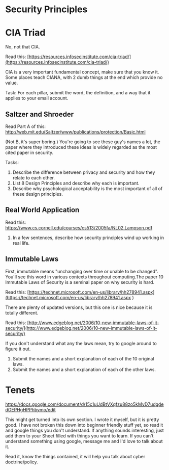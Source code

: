 # Security Principles
# CIA Triad
No, not that CIA.

Read this: [https://resources.infosecinstitute.com/cia-triad/](https://resources.infosecinstitute.com/cia-triad/)

CIA is a very important fundamental concept, make sure that you know it. Some places teach CIANA, with 2 dumb things at the end which provide no value.

Task: For each pillar, submit the word, the definition, and a way that it applies to your email account.


## Saltzer and Shroeder

Read Part A of this: <http://web.mit.edu/Saltzer/www/publications/protection/Basic.html>

(Not B, it's super boring.)
You're going to see these guy's names a lot, the paper where they introduced these ideas is widely regarded as the most cited paper in security.

Tasks:
1. Describe the difference between privacy and security and how they relate to each other.
2. List 8 Design Principles and describe why each is important.
3. Describe why psychological acceptability is the most important of all of these design principles.


## Real World Application
Read this: <https://www.cs.cornell.edu/courses/cs513/2005fa/NL02.Lampson.pdf>
1. In a few sentences, describe how security principles wind up working in real life.


## Immutable Laws
First, immutable means "unchanging over time or unable to be changed". You'll see this word in various contexts throughout computing.The paper 10 Immutable Laws of Security is a seminal paper on why security is hard.

Read this: [https://technet.microsoft.com/en-us/library/hh278941.aspx](https://technet.microsoft.com/en-us/library/hh278941.aspx
)

There are plenty of updated versions, but this one is nice because it is totally different.

Read this: [http://www.edgeblog.net/2006/10-new-immutable-laws-of-it-security/](http://www.edgeblog.net/2006/10-new-immutable-laws-of-it-security/)

If you don't understand what any the laws mean, try to google around to figure it out.
1. Submit the names and a short explanation of each of the 10 original laws.
2. Submit the names and a short explanation of each of the other laws.

# Tenets
<https://docs.google.com/document/d/15c1uUdBtVXqfzu88zo5kMvD7udgdedGEPHgHPPhbymo/edit>

This might get turned into its own section. I wrote it myself, but it is pretty good.
I have not broken this down into beginner friendly stuff yet, so read it and google things you don't understand. If anything sounds interesting, just add them to your Sheet filled with things you want to learn. If you can't understand something using google, message me and I'd love to talk about it.

Read it, know the things contained, it will help you talk about cyber doctrine/policy.

